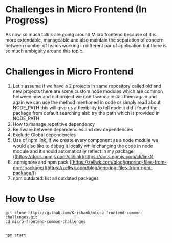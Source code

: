 # Challenges in Micro Frontend (In Progress)

As now so much talk's are going around Micro frontend because of it is more extendable, manageable and also maintain the separation of concern between number of teams working in different par of application but there is so much ambiguity around this topic.

# Challenges in Micro Frontend

1. Let's assume if we have a 2 projects in same repository called old and new projects there are some custom node modules which are common between new and old project we don't wanna install them again and again we can use the method mentioned in code or simply read about NODE_PATH this will give us a flexibility to tell node it did't found the package from default searching also try the path which is provided in NODE_PATH
2. How to manage repetitive dependency
3. Be aware between dependencies and dev dependencies
4. Exclude Global dependencies
5. Use of npm link, if we create every component as a node module we would also like to debug it locally while changing the code in node module and it should automatically reflect in my package ([https://docs.npmjs.com/cli/link](https://docs.npmjs.com/cli/link))
6. .npmignore and npm pack ([https://zellwk.com/blog/ignoring-files-from-npm-package/](https://zellwk.com/blog/ignoring-files-from-npm-package/))
7. npm outdated: list all outdated packages

# How to Use

```
git clone https://github.com/Krishank/micro-frontend-common-challenges.git
cd micro-frontend-common-challenges


npm start

```
